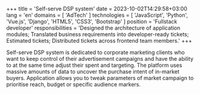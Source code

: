 +++
title = 'Self-serve DSP system'
date = 2023-10-02T14:29:58+03:00
lang = 'en'
domains = [ 'AdTech' ]
technologies = [ 'JavaScript', 'Python', 'Vue.js', 'Django', 'HTML5', 'CSS3', 'Bootstrap' ]
position = 'Fullstack developer'
responsibilities = 'Designed the architecture of application modules; Translated business requirements into developer-ready tickets; Estimated tickets; Distributed tickets across frontend team members.'
+++

Self-serve DSP system is dedicated to corporate marketing clients who want to keep control of their advertisement campaigns and have the ability to at the same time adjust their spent and targeting. The platform uses massive amounts of data to uncover the purchase intent of in-market buyers. Application allows you to tweak parameters of market campaign to prioritise reach, budget or specific audience markers.
